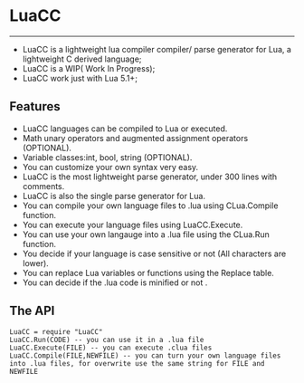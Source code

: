 LuaCC
=====
-------

- LuaCC is a lightweight lua compiler compiler/ parse generator for Lua, a lightweight C derived language;
- LuaCC is a WIP( Work In Progress);
- LuaCC work just with Lua 5.1+;

Features
--------

- LuaCC languages can be compiled to Lua or executed.
- Math unary operators and augmented assignment operators (OPTIONAL).
- Variable classes:int, bool, string (OPTIONAL).
- You can customize your own syntax very easy.
- LuaCC is the most lightweight parse generator, under 300 lines with comments.
- LuaCC is also the single parse generator for Lua.
- You can compile your own language files to .lua using CLua.Compile function.
- You can execute your language files using LuaCC.Execute.
- You can use your own langauge into a .lua file using the CLua.Run function.
- You decide if your language is case sensitive or not (All characters are lower).
- You can replace Lua variables or functions using the Replace table.
- You can decide if the .lua code is minified or not <Performance vs Readable>.

The API
--------

    LuaCC = require "LuaCC"
    LuaCC.Run(CODE) -- you can use it in a .lua file
    LuaCC.Execute(FILE) -- you can execute .clua files
    LuaCC.Compile(FILE,NEWFILE) -- you can turn your own language files into .lua files, for overwrite use the same string for FILE and NEWFILE
